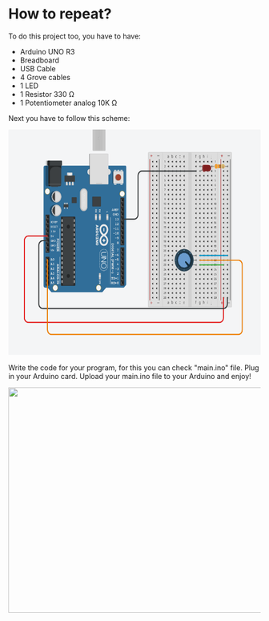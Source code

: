   # How to repeat?
  
 To do this project too, you have to have:
* Arduino UNO R3
* Breadboard
* USB Cable
* 4 Grove cables
* 1 LED
* 1 Resistor 330 Ω
* 1 Potentiometer analog 10K Ω
 
Next you have to follow this scheme: 

<img src="scheme.png" width=600px height=450px></png>

Write the code for your program, for this you can check "main.ino" file. Plug in your Arduino card. Upload your main.ino file to your Arduino and enjoy!

<img src="demo.gif" width=600px height=450px></png>
